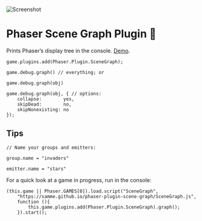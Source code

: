 ![Screenshot](https://samme.github.io/phaser-plugin-scene-graph/screenshot.png)
# Phaser Scene Graph Plugin 👾

Prints Phaser’s display tree in the console.
[Demo](https://samme.github.io/phaser-plugin-scene-graph/).

    game.plugins.add(Phaser.Plugin.SceneGraph);

    game.debug.graph() // everything; or

    game.debug.graph(obj)

    game.debug.graph(obj, { // options:
        collapse:        yes,
        skipDead:        no,
        skipNonexisting: no
    });

## Tips

    // Name your groups and emitters:

    group.name = "invaders"

    emitter.name = "stars"


For a quick look at a game in progress, run in the console:

    (this.game || Phaser.GAMES[0]).load.script("SceneGraph",
        "https://samme.github.io/phaser-plugin-scene-graph/SceneGraph.js",
        function (){
            this.game.plugins.add(Phaser.Plugin.SceneGraph).graph();
        }).start();
